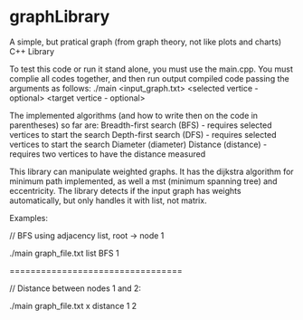 # graphLibrary
A simple, but pratical graph (from graph theory, not like plots and charts) C++ Library

To test this code or run it stand alone, you must use the main.cpp. You must complie all codes together, and then run output compiled code
passing the arguments as follows: ./main <input_graph.txt> <matrix or list representation> <algorithm> <selected vertice - optional> <target vertice - optional>

The implemented algorithms (and how to write then on the code in parentheses) so far are:
Breadth-first search (BFS) - requires selected vertices to start the search
Depth-first search (DFS) - requires selected vertices to start the search
Diameter (diameter)
Distance (distance) - requires two vertices to have the distance measured

This library can manipulate weighted graphs. It has the dijkstra algorithm for minimum path implemented, as well a mst (minimum spanning tree) and eccentricity. The library detects if the input graph has weights automatically, but only handles it with list, not matrix.
  
Examples:

// BFS using adjacency list, root -> node 1

./main graph_file.txt list BFS 1

=================================

// Distance between nodes 1 and 2:

./main graph_file.txt x distance 1 2
